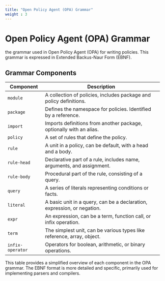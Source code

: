 ```yaml
---
title: "Open Policy Agent (OPA) Grammar"
weight : 3
---
```




# Open Policy Agent (OPA) Grammar

 the grammar used in Open Policy Agent (OPA) for writing policies. This grammar is expressed in Extended Backus-Naur Form (EBNF).

## Grammar Components

| Component         | Description                                                           |
|-------------------|-----------------------------------------------------------------------|
| `module`          | A collection of policies, includes package and policy definitions.    |
| `package`         | Defines the namespace for policies. Identified by a reference.        |
| `import`          | Imports definitions from another package, optionally with an alias.   |
| `policy`          | A set of rules that define the policy.                                |
| `rule`            | A unit in a policy, can be default, with a head and a body.           |
| `rule-head`       | Declarative part of a rule, includes name, arguments, and assignment. |
| `rule-body`       | Procedural part of the rule, consisting of a query.                   |
| `query`           | A series of literals representing conditions or facts.                |
| `literal`         | A basic unit in a query, can be a declaration, expression, or negation.|
| `expr`            | An expression, can be a term, function call, or infix operation.      |
| `term`            | The simplest unit, can be various types like reference, array, object.|
| `infix-operator`  | Operators for boolean, arithmetic, or binary operations.              |

This table provides a simplified overview of each component in the OPA grammar. The EBNF format is more detailed and specific, primarily used for implementing parsers and compilers. 


